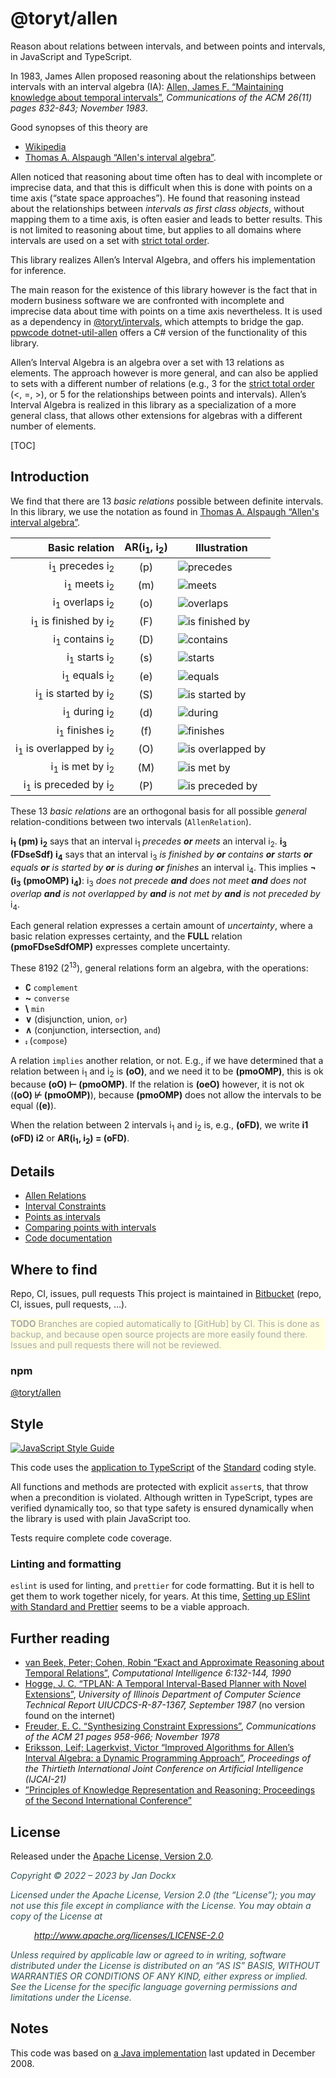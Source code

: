 <!---
Copyright © 2022 by Jan Dockx

Licensed under the Apache License, Version 2.0 (the “License”);
you may not use this file except in compliance with the License.
You may obtain a copy of the License at

http://www.apache.org/licenses/LICENSE-2.0

Unless required by applicable law or agreed to in writing, software
distributed under the License is distributed on an “AS IS” BASIS,
WITHOUT WARRANTIES OR CONDITIONS OF ANY KIND, either express or implied.
See the License for the specific language governing permissions and
limitations under the License.
-->

# @toryt/allen

Reason about relations between intervals, and between points and intervals, in JavaScript and TypeScript.

In 1983, James Allen proposed reasoning about the relationships between intervals with an interval algebra (IA): [Allen,
James F. “Maintaining knowledge about temporal intervals”], _Communications of the ACM 26(11) pages 832-843; November
1983_.

Good synopses of this theory are

- [Wikipedia]
- [Thomas A. Alspaugh “Allen's interval algebra”].

Allen noticed that reasoning about time often has to deal with incomplete or imprecise data, and that this is difficult
when this is done with points on a time axis (“state space approaches”). He found that reasoning instead about the
relationships between _intervals as first class objects_, without mapping them to a time axis, is often easier and leads
to better results. This is not limited to reasoning about time, but applies to all domains where intervals are used on a
set with [strict total order].

This library realizes Allen’s Interval Algebra, and offers his implementation for inference.

The main reason for the existence of this library however is the fact that in modern business software we are confronted
with incomplete and imprecise data about time with points on a time axis nevertheless. It is used as a dependency in
[@toryt/intervals], which attempts to bridge the gap. [ppwcode dotnet-util-allen] offers a C# version of the
functionality of this library.

Allen’s Interval Algebra is an algebra over a set with 13 relations as elements. The approach however is more general,
and can also be applied to sets with a different number of relations (e.g., 3 for the [strict total order] (&lt;, =,
&gt;), or 5 for the relationships between points and intervals). Allen’s Interval Algebra is realized in this library as
a specialization of a more general class, that allows other extensions for algebras with a different number of elements.

[TOC]

## Introduction

We find that there are 13 _basic relations_ possible between definite intervals. In this library, we use the notation as
found in [Thomas A. Alspaugh “Allen's interval algebra”].

|                               Basic relation | AR(i<sub>1</sub>, i<sub>2</sub>) | Illustration        |
| -------------------------------------------: | :------------------------------: | ------------------- |
|         i<sub>1</sub> precedes i<sub>2</sub> |               (p)                | ![precedes]         |
|            i<sub>1</sub> meets i<sub>2</sub> |               (m)                | ![meets]            |
|         i<sub>1</sub> overlaps i<sub>2</sub> |               (o)                | ![overlaps]         |
|   i<sub>1</sub> is finished by i<sub>2</sub> |               (F)                | ![is finished by]   |
|         i<sub>1</sub> contains i<sub>2</sub> |               (D)                | ![contains]         |
|           i<sub>1</sub> starts i<sub>2</sub> |               (s)                | ![starts]           |
|           i<sub>1</sub> equals i<sub>2</sub> |               (e)                | ![equals]           |
|    i<sub>1</sub> is started by i<sub>2</sub> |               (S)                | ![is started by]    |
|           i<sub>1</sub> during i<sub>2</sub> |               (d)                | ![during]           |
|         i<sub>1</sub> finishes i<sub>2</sub> |               (f)                | ![finishes]         |
| i<sub>1</sub> is overlapped by i<sub>2</sub> |               (O)                | ![is overlapped by] |
|        i<sub>1</sub> is met by i<sub>2</sub> |               (M)                | ![is met by]        |
|   i<sub>1</sub> is preceded by i<sub>2</sub> |               (P)                | ![is preceded by]   |

These 13 _basic relations_ are an orthogonal basis for all possible _general_ relation-conditions between two intervals
(`AllenRelation`).

**i<sub>1</sub> (pm) i<sub>2</sub>** says that an interval i<sub>1</sub> _precedes **or** meets_ an interval
i<sub>2</sub>. **i<sub>3</sub> (FDseSdf) i<sub>4</sub>** says that an interval i<sub>3</sub> _is finished by **or**
contains **or** starts **or** equals **or** is started by **or** is during **or** finishes_ an interval i<sub>4</sub>.
This implies **¬ (i<sub>3</sub> (pmoOMP) i<sub>4</sub>)**: i<sub>3</sub> _does not precede **and** does not meet **and**
does not overlap **and** is not overlapped by **and** is not met by **and** is not preceded by_ i<sub>4</sub>.

Each general relation expresses a certain amount of _uncertainty_, where a basic relation expresses certainty, and the
**FULL** relation **(pmoFDseSdfOMP)** expresses complete uncertainty.

These 8192 (2<sup>13</sup>), general relations form an algebra, with the operations:

- **∁** `complement`
- **~** `converse`
- **\\** `min`
- **∨** (disjunction, union, `or`)
- **∧** (conjunction, intersection, `and`)
- **⨾** (`compose`)

A relation `implies` another relation, or not. E.g., if we have determined that a relation between i<sub>1</sub> and
i<sub>2</sub> is **(oO)**, and we need it to be **(pmoOMP)**, this is ok because **(oO) ⊢ (pmoOMP)**. If the relation is
**(oeO)** however, it is not ok (**(oO) ⊬ (pmoOMP)**), because **(pmoOMP)** does not allow the intervals to be equal
(**(e)**).

When the relation between 2 intervals i<sub>1</sub> and i<sub>2</sub> is, e.g., **(oFD)**, we write **i1 (oFD) i2** or
**AR(i<sub>1</sub>, i<sub>2</sub>) = (oFD)**.

## Details

- [Allen Relations]
- [Interval Constraints]
- [Points as intervals]
- [Comparing points with intervals]
- [Code documentation]

## Where to find

Repo, CI, issues, pull requests This project is maintained in [Bitbucket] (repo, CI, issues, pull requests, …).

<p style="background-color: lightyellow; color: darkgray;"><strong>TODO</strong> Branches are copied automatically 
to [GitHub] by CI. This is done as backup, and because open source projects are more easily found there. Issues and 
pull requests there will not be reviewed.</p>

### npm

[@toryt/allen][npm]

## Style

[![JavaScript Style Guide](https://cdn.rawgit.com/standard/standard/master/badge.svg)](https://github.com/standard/standard)

This code uses the [application to TypeScript][eslint-config-standard-with-typescript] of the [Standard] coding style.

All functions and methods are protected with explicit `assert`s, that throw when a precondition is violated. Although
written in TypeScript, types are verified dynamically too, so that type safety is ensured dynamically when the library
is used with plain JavaScript too.

Tests require complete code coverage.

### Linting and formatting

`eslint` is used for linting, and `prettier` for code formatting. But it is hell to get them to work together nicely,
for years. At this time,
[Setting up ESlint with Standard and Prettier](https://medium.com/nerd-for-tech/setting-up-eslint-with-standard-and-prettier-be245cb9fc64)
seems to be a viable approach.

## Further reading

- [van Beek, Peter; Cohen, Robin “Exact and Approximate Reasoning about Temporal Relations”], _Computational
  Intelligence 6:132-144, 1990_
- [Hogge, J. C. “TPLAN: A Temporal Interval-Based Planner with Novel Extensions”], _University of Illinois Department of
  Computer Science Technical Report UIUCDCS-R-87-1367, September 1987_ (no version found on the internet)
- [Freuder, E. C. “Synthesizing Constraint Expressions”], _Communications of the ACM 21 pages 958-966; November 1978_
- [Eriksson, Leif; Lagerkvist, Victor “Improved Algorithms for Allen’s Interval Algebra: a Dynamic Programming
  Approach”], _Proceedings of the Thirtieth International Joint Conference on Artificial Intelligence (IJCAI-21)_
- [”Principles of Knowledge Representation and Reasoning; Proceedings of the Second International Conference”]

## License

Released under the [Apache License, Version 2.0][license].

<div style="font-style: italic; color: darkslategray;">
<p>Copyright © 2022 – 2023 by Jan Dockx</p>

<p>Licensed under the Apache License, Version 2.0 (the “License”); you may not use this file except in compliance with
the License. You may obtain a copy of the License at</p>

<p style="margin-left: 1cm;"><a href="http://www.apache.org/licenses/LICENSE-2.0">http://www.apache.org/licenses/LICENSE-2.0</a></p>

<p>Unless required by applicable law or agreed to in writing, software distributed under the License is distributed 
on an “AS IS” BASIS, WITHOUT WARRANTIES OR CONDITIONS OF ANY KIND, either express or implied. See the License for 
the specific language governing permissions and limitations under the License.</p>
</div>

## Notes

This code was based on
[a Java implementation](https://github.com/jandppw/ppwcode-recovered-from-google-code/tree/master/java/value/trunk/src/main/java/org/ppwcode/value_III/time/interval)
last updated in December 2008.

<!---
All links are to Bitbucket, and not relative, because otherwise they do not work on the `npm` page.
-->

[precedes]:
  https://bitbucket.org/toryt/allen/raw/b28db81b9d03cb22325e3676f24af0e56a1f449b/doc/AllenRelation-precedes.png
[meets]: https://bitbucket.org/toryt/allen/raw/b28db81b9d03cb22325e3676f24af0e56a1f449b/doc/AllenRelation-meets.png
[overlaps]:
  https://bitbucket.org/toryt/allen/raw/b28db81b9d03cb22325e3676f24af0e56a1f449b/doc/AllenRelation-overlaps.png
[is finished by]:
  https://bitbucket.org/toryt/allen/raw/b28db81b9d03cb22325e3676f24af0e56a1f449b/doc/AllenRelation-finishedBy.png
[contains]:
  https://bitbucket.org/toryt/allen/raw/b28db81b9d03cb22325e3676f24af0e56a1f449b/doc/AllenRelation-contains.png
[starts]: https://bitbucket.org/toryt/allen/raw/b28db81b9d03cb22325e3676f24af0e56a1f449b/doc/AllenRelation-starts.png
[equals]: https://bitbucket.org/toryt/allen/raw/b28db81b9d03cb22325e3676f24af0e56a1f449b/doc/AllenRelation-equals.png
[is started by]:
  https://bitbucket.org/toryt/allen/raw/b28db81b9d03cb22325e3676f24af0e56a1f449b/doc/AllenRelation-startedBy.png
[during]: https://bitbucket.org/toryt/allen/raw/b28db81b9d03cb22325e3676f24af0e56a1f449b/doc/AllenRelation-during.png
[finishes]:
  https://bitbucket.org/toryt/allen/raw/b28db81b9d03cb22325e3676f24af0e56a1f449b/doc/AllenRelation-finishes.png
[is overlapped by]:
  https://bitbucket.org/toryt/allen/raw/b28db81b9d03cb22325e3676f24af0e56a1f449b/doc/AllenRelation-overlappedBy.png
[is met by]: https://bitbucket.org/toryt/allen/raw/b28db81b9d03cb22325e3676f24af0e56a1f449b/doc/AllenRelation-metBy.png
[is preceded by]:
  https://bitbucket.org/toryt/allen/raw/b28db81b9d03cb22325e3676f24af0e56a1f449b/doc/AllenRelation-precededBy.png
[allen, james f. “maintaining knowledge about temporal intervals”]: https://dl.acm.org/doi/pdf/10.1145/182.358434
[wikipedia]: https://en.wikipedia.org/wiki/Allen%27s_interval_algebra
[thomas a. alspaugh “allen's interval algebra”]: https://www.ics.uci.edu/~alspaugh/cls/shr/allen.html
[@toryt/intervals]: https://bitbucket.org/toryt/intervals
[ppwcode dotnet-util-allen]: https://bitbucket.org/ppwcode/dotnet-util-allen
[strict total order]: https://en.wikipedia.org/wiki/Total¬_order
[precedes]:
  https://bitbucket.org/toryt/allen/raw/b28db81b9d03cb22325e3676f24af0e56a1f449b/doc/AllenRelation-precedes.png
[meets]: https://bitbucket.org/toryt/allen/raw/b28db81b9d03cb22325e3676f24af0e56a1f449b/doc/AllenRelation-meets.png
[overlaps]:
  https://bitbucket.org/toryt/allen/raw/b28db81b9d03cb22325e3676f24af0e56a1f449b/doc/AllenRelation-overlaps.png
[is finished by]:
  https://bitbucket.org/toryt/allen/raw/b28db81b9d03cb22325e3676f24af0e56a1f449b/doc/AllenRelation-finishedBy.png
[contains]:
  https://bitbucket.org/toryt/allen/raw/b28db81b9d03cb22325e3676f24af0e56a1f449b/doc/AllenRelation-contains.png
[starts]: https://bitbucket.org/toryt/allen/raw/b28db81b9d03cb22325e3676f24af0e56a1f449b/doc/AllenRelation-starts.png
[equals]: https://bitbucket.org/toryt/allen/raw/b28db81b9d03cb22325e3676f24af0e56a1f449b/doc/AllenRelation-equals.png
[is started by]:
  https://bitbucket.org/toryt/allen/raw/b28db81b9d03cb22325e3676f24af0e56a1f449b/doc/AllenRelation-startedBy.png
[during]: https://bitbucket.org/toryt/allen/raw/b28db81b9d03cb22325e3676f24af0e56a1f449b/doc/AllenRelation-during.png
[finishes]:
  https://bitbucket.org/toryt/allen/raw/b28db81b9d03cb22325e3676f24af0e56a1f449b/doc/AllenRelation-finishes.png
[is overlapped by]:
  https://bitbucket.org/toryt/allen/raw/b28db81b9d03cb22325e3676f24af0e56a1f449b/doc/AllenRelation-overlappedBy.png
[is met by]: https://bitbucket.org/toryt/allen/raw/b28db81b9d03cb22325e3676f24af0e56a1f449b/doc/AllenRelation-metBy.png
[is preceded by]:
  https://bitbucket.org/toryt/allen/raw/b28db81b9d03cb22325e3676f24af0e56a1f449b/doc/AllenRelation-precededBy.png
[allen relations]: https://bitbucket.org/toryt/allen/src/master/doc/AllenRelation.md
[interval constraints]: https://bitbucket.org/toryt/allen/src/master/doc/IntervalConstraints.md
[points as intervals]: https://bitbucket.org/toryt/allen/src/master/doc/PointAsIntervals.md
[comparing points with intervals]: https://bitbucket.org/toryt/allen/src/master/doc/ComparingPointsWithIntervals.md
[code documentation]: https://bitbucket.org/toryt/allen/src/master/docs/index.html
[van Beek, Peter; Cohen, Robin “Exact and Approximate Reasoning about Temporal Relations”]:
  https://cs.uwaterloo.ca/~vanbeek/Publications/ci90.pdf
[Hogge, J. C. “TPLAN: A Temporal Interval-Based Planner with Novel Extensions”]:
  https://books.google.be/books/about/TPLAN.html?id=Sm85jtrtS7gC&redir_esc=y
[Freuder, E. C. “Synthesizing Constraint Expressions”]: https://dl.acm.org/doi/10.1145/359642.359654
[Eriksson, Leif; Lagerkvist, Victor “Improved Algorithms for Allen’s Interval Algebra: a Dynamic Programming Approach”]:
  https://www.ijcai.org/proceedings/2021/0258.pdf
[”Principles of Knowledge Representation and Reasoning; Proceedings of the Second International Conference”]:
  https://kr.org/proceedings/KR-1991-proceedings-scanned.pdf
[bitbucket]: https://bitbucket.org/toryt/allen
[github]: https://github.com/Toryt/allen
[npm]: https://www.npmjs.com/package/@toryt/allen
[standard]: https://standardjs.com
[eslint-config-standard-with-typescript]: https://github.com/standard/eslint-config-standard-with-typescript
[license]: https://bitbucket.org/toryt/allen/src/master/LICENSE
